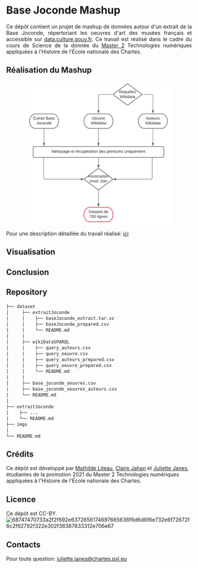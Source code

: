 # Base Joconde Mashup
<div align="justify">
  
Ce dépôt contient un projet de mashup de données autour d'un extrait de la Base Joconde, répertoriant les oeuvres d'art des musées français et accessible sur
[data.culture.gouv.fr](https://data.culture.gouv.fr/explore/dataset/base-joconde-extrait/information/). Ce travail est réalisé dans le cadre du cours de Science de la donnée du [Master 2](http://www.chartes.psl.eu/fr/cursus/master-technologies-numeriques-appliquees-histoire) Technologies numériques appliquées à l'Histoire de l'École nationale des Chartes.

## Réalisation du Mashup
<p align="center">
  <img src="images/pipelinemashup.png" width="400"/>
</p>

Pour une description détaillée du travail réalisé: [ici](https://github.com/Juliettejns/baseJocondeMashup/blob/documentation_nettoye/dataset/README.md)

## Visualisation

## Conclusion


</div>

## Repository
```
├── dataset
│     ├── extraitJoconde
|     |    ├── baseJoconde_extrait.tar.xz
│     │    ├── baseJoconde_prepared.csv 
|     |    └── README.md
|     |
│     ├── wikiDataSPARQL
|     |    ├── query_auteurs.csv
|     |    ├── query_oeuvre.csv
|     |    ├── query_auteurs_prepared.csv
│     │    ├── query_oeuvre_prepared.csv
|     |    └── README.md
|     |
|     ├── base_joconde_oeuvres.csv
|     ├── base_joconde_oeuvres_auteurs.csv
|     └── README.md
|
├── extraitJoconde
|    ├── ...
|    └── README.md
├── imgs
|
└── README.md
```
## Crédits
Ce dépôt est développé par [Mathilde Liteau](http://github.com/mathildeliteau), [Claire Jahan](http://github.com/Heresta) et [Juliette Janes](http://github.com/Juliettejns), étudiantes de la promotion 2021 du Master 2 Technologies numériques appliquées à l'Histoire de l'École nationale des Chartes.

## Licence
Ce dépôt est CC-BY.</br>
![68747470733a2f2f692e6372656174697665636f6d6d6f6e732e6f72672f6c2f62792f322e302f38387833312e706e67](https://user-images.githubusercontent.com/56683417/115525743-a78d2400-a28f-11eb-8e45-4b6e3265a527.png)

## Contacts
Pour toute question: juliette.janes@chartes.psl.eu 
